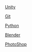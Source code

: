 

<a href="./Sources/Unity.md">Unity</a> 

<a href="./Sources/Git.md">Git</a> 

<a href="./Sources/Python.md">Python</a> 

<a href="./Sources/Blender.md">Blender</a>

<a href="./Sources/PhotoShop.md">PhotoShop</a>